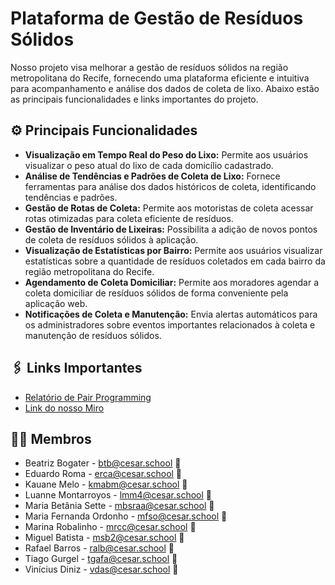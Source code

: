 # Plataforma de Gestão de Resíduos Sólidos

Nosso projeto visa melhorar a gestão de resíduos sólidos na região metropolitana do Recife, fornecendo uma plataforma eficiente e intuitiva para acompanhamento e análise dos dados de coleta de lixo. Abaixo estão as principais funcionalidades e links importantes do projeto.

## ⚙️ Principais Funcionalidades

- **Visualização em Tempo Real do Peso do Lixo:** Permite aos usuários visualizar o peso atual do lixo de cada domicílio cadastrado.
- **Análise de Tendências e Padrões de Coleta de Lixo:** Fornece ferramentas para análise dos dados históricos de coleta, identificando tendências e padrões.
- **Gestão de Rotas de Coleta:** Permite aos motoristas de coleta acessar rotas otimizadas para coleta eficiente de resíduos.
- **Gestão de Inventário de Lixeiras:** Possibilita a adição de novos pontos de coleta de resíduos sólidos à aplicação.
- **Visualização de Estatísticas por Bairro:** Permite aos usuários visualizar estatísticas sobre a quantidade de resíduos coletados em cada bairro da região metropolitana do Recife.
- **Agendamento de Coleta Domiciliar:** Permite aos moradores agendar a coleta domiciliar de resíduos sólidos de forma conveniente pela aplicação web.
- **Notificações de Coleta e Manutenção:** Envia alertas automáticos para os administradores sobre eventos importantes relacionados à coleta e manutenção de resíduos sólidos.

## 🖇️ Links Importantes

- [Relatório de Pair Programming](https://docs.google.com/document/d/1OPxina02W3SsS_ip94wldSsZ5e1cSyig4VLWCAaXy0I/edit?usp=sharing)
- [Link do nosso Miro](https://miro.com/app/board/uXjVNnYqUvs=/?share_link_id=733107696943)

## 👩‍💻 Membros

- Beatriz Bogater - btb@cesar.school 📩
- Eduardo Roma - erca@cesar.school 📩
- Kauane Melo - kmabm@cesar.school 📩
- Luanne Montarroyos - lmm4@cesar.school 📩
- Maria Betânia Sette - mbsraa@cesar.school 📩
- Maria Fernanda Ordonho - mfso@cesar.school 📩
- Marina Robalinho - mrcc@cesar.school 📩
- Miguel Batista - msb2@cesar.school 📩
- Rafael Barros - ralb@cesar.school 📩
- Tiago Gurgel - tgafa@cesar.school 📩
- Vinícius Diniz - vdas@cesar.school 📩
